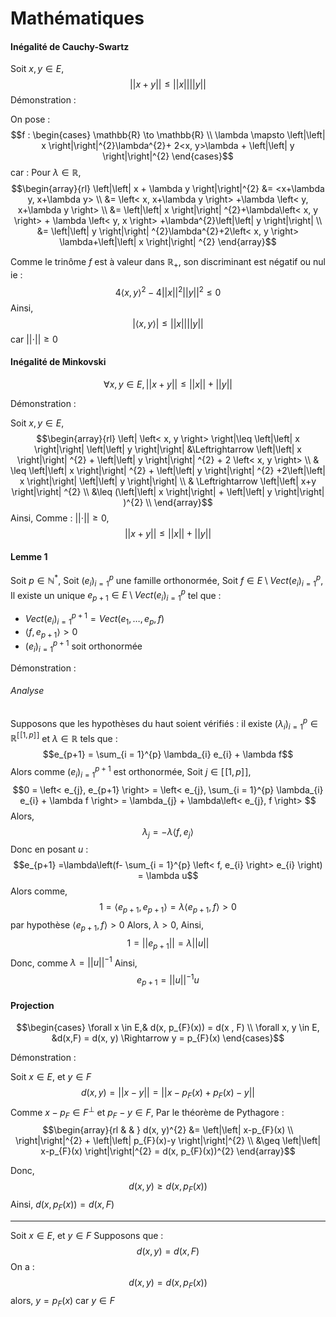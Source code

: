 # Mathématiques
#### Inégalité de Cauchy-Swartz
Soit $x, y \in E$, 
$$\left|\left| x+y \right|\right| \leq \left|\left| x \right|\right| \left|\left| y \right|\right| $$
Démonstration :

On pose : 
$$f : \begin{cases}
\mathbb{R} \to \mathbb{R} \\
\lambda \mapsto \left|\left| x \right|\right|^{2}\lambda^{2}+ 2<x, y>\lambda + \left|\left| y \right|\right|^{2}
\end{cases}$$
car :
Pour $\lambda \in \mathbb{R}$, 
$$\begin{array}{rl}
\left|\left| x + \lambda y \right|\right|^{2} &= <x+\lambda y, x+\lambda y>  \\
&= \left< x, x+\lambda y \right> +\lambda \left< y, x+\lambda y \right>  \\
&= \left|\left| x \right|\right| ^{2}+\lambda\left< x, y \right> + \lambda \left< y, x \right> +\lambda^{2}\left|\left| y \right|\right| \\
&= \left|\left| y \right|\right| ^{2}\lambda^{2}+2\left< x, y \right> \lambda+\left|\left| x \right|\right| ^{2} 
\end{array}$$


Comme le trinôme $f$ est à valeur dans $\mathbb{R}_{+}$, son discriminant est négatif ou nul ie : 
$$4\left< x, y \right>^{2} -4\left|\left| x \right|\right| ^{2}\left|\left| y \right|\right| ^{2}\leq 0$$
Ainsi, 
$$ \left| \left< x, y \right> \right| \leq \left|\left| x \right|\right|\left|\left| y \right|\right| $$
car $\left|\left| \cdot \right|\right|\geq 0$

#### Inégalité de Minkovski
$$\forall x, y \in E, \left|\left| x + y \right|\right|  \leq \left|\left| x \right|\right| +\left|\left| y \right|\right| $$

Démonstration :

Soit $x, y \in E$, 
$$\begin{array}{rl}
\left| \left< x, y \right> \right|\leq \left|\left| x \right|\right| \left|\left| y \right|\right| &\Leftrightarrow \left|\left| x \right|\right| ^{2} + \left|\left| y \right|\right| ^{2} + 2 \left< x, y \right> \\
& \leq \left|\left| x \right|\right| ^{2} + \left|\left| y \right|\right| ^{2} +2\left|\left| x \right|\right| \left|\left| y \right|\right|  \\
& \Leftrightarrow \left|\left| x+y \right|\right| ^{2} \\
&\leq (\left|\left| x \right|\right| + \left|\left| y \right|\right| )^{2} \\
\end{array}$$
Ainsi, 
Comme : $\left|\left| \cdot \right|\right| \geq 0$, 
$$\left|\left| x+y \right|\right| \leq \left|\left| x \right|\right| +\left|\left| y \right|\right| $$
#### Lemme 1
Soit $p \in \mathbb{N}^{*}$, 
Soit $(e_{i})_{i = 1}^{p}$ une famille orthonormée, 
Soit $f \in E \setminus Vect(e_{i})_{i  =1}^{p}$, 
Il existe un unique $e_{p+1} \in  E \setminus Vect(e_{i})_{i  =1}^{p}$ tel que : 
- $Vect(e_{i})_{i = 1}^{p+1} = Vect(e_{1}, \dots, e_{p}, f)$
- $\left< f, e_{p+1} \right> > 0$
- $(e_{i})_{i = 1}^{p+1}$ soit orthonormée

Démonstration : 
###### Analyse
Supposons que les hypothèses du haut soient vérifiés : 
il existe $(\lambda_{i})_{i=  1}^{p} \in \mathbb{R}^{[\![1, p]\!]}$ et $\lambda \in \mathbb{R}$ tels que :
$$e_{p+1} = \sum_{i = 1}^{p} \lambda_{i} e_{i} + \lambda f$$
Alors comme $(e_{i})_{i= 1}^{p+1}$ est orthonormée, 
Soit $j \in [\![1, p]\!]$, 
$$0 = \left< e_{j}, e_{p+1} \right> = \left< e_{j},  \sum_{i = 1}^{p} \lambda_{i} e_{i} + \lambda f \right> = \lambda_{j} + \lambda\left< e_{j}, f \right> $$
Alors, 
$$\lambda_{j} = -\lambda \left< f, e_{j} \right> $$
Donc en posant $u$ :
$$e_{p+1} =\lambda\left(f-  \sum_{i = 1}^{p} \left< f, e_{i} \right> e_{i} \right) = \lambda u$$
Alors comme,
$$1 = \left< e_{p+1}, e_{p+1} \right> = \lambda \left< e_{p+1}, f \right> > 0 $$
par hypothèse $\left< e_{p+1}, f \right> > 0$
Alors, $\lambda > 0$, 
Ainsi, 
$$
1 = \left|\left| e_{p+1} \right|\right| = \lambda \left|\left| u \right|\right| 
$$
Donc, comme
$\lambda = \left|\left| u \right|\right|^{-1}$
Ainsi, 
$$e_{p+1} = \left|\left| u \right|\right| ^{-1}u$$

#### Projection
$$\begin{cases}
\forall x \in E,& d(x, p_{F}(x)) = d(x , F) \\
\forall x, y \in E, &d(x,F) = d(x, y) \Rightarrow y = p_{F}(x)
\end{cases}$$

Démonstration :

Soit $x \in E$, et $y \in F$
$$d(x, y) = \left|\left| x-y \right|\right| = \left|\left| x-p_{F}(x) + p_{F}(x)-y \right|\right|  $$
Comme $x-p_{F} \in F^{\perp}$ et $p_{F} - y \in F$, 
Par le théorème de Pythagore : 
$$\begin{array}{rl &  & }
d(x, y)^{2} &= \left|\left| x-p_{F}(x)  \\
\right|\right|^{2} + \left|\left| p_{F}(x)-y \right|\right|^{2}  \\
&\geq \left|\left| x-p_{F}(x) \right|\right|^{2} = d(x, p_{F}(x))^{2}
\end{array}$$

Donc, 
$$d(x, y) \geq d(x, p_{F}(x))$$
Ainsi, $d(x, p_{F}(x)) = d(x, F)$
___
Soit $x \in E$, et $y \in F$
Supposons que :
$$d(x, y) = d(x, F)$$
On a : 
$$d(x, y) = d(x, p_{F}(x))$$
alors, 
$y = p_{F}(x)$ car $y \in F$






